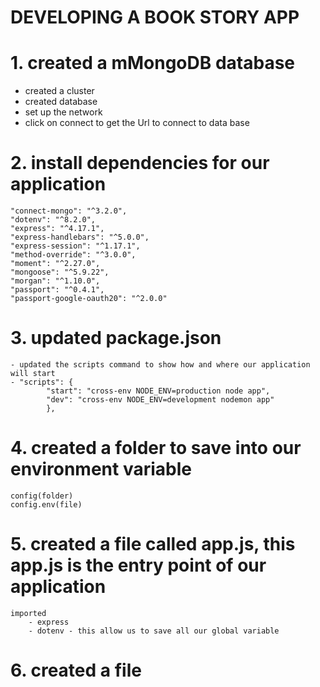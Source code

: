 # DEVELOPING A BOOK STORY APP

# 1. created a mMongoDB database
 - created a cluster
 - created database
 - set up the network
 - click on connect to get the Url to connect to data base

# 2. install dependencies for our application
    "connect-mongo": "^3.2.0",
    "dotenv": "^8.2.0",
    "express": "^4.17.1",
    "express-handlebars": "^5.0.0",
    "express-session": "^1.17.1",
    "method-override": "^3.0.0",
    "moment": "^2.27.0",
    "mongoose": "^5.9.22",
    "morgan": "^1.10.0",
    "passport": "^0.4.1",
    "passport-google-oauth20": "^2.0.0"

# 3. updated package.json
    - updated the scripts command to show how and where our application will start
    - "scripts": {
            "start": "cross-env NODE_ENV=production node app",
            "dev": "cross-env NODE_ENV=development nodemon app"
            },

# 4. created a folder to save into our environment variable
    config(folder)
    config.env(file)

# 5. created a file called app.js, this app.js is the entry point of our application
    imported 
        - express
        - dotenv - this allow us to save all our global variable


# 6. created a file 
